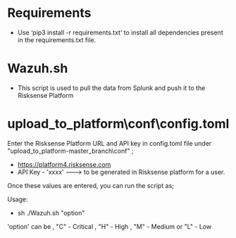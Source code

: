 # Requirements

*  Use ‘pip3 install -r requirements.txt’ to install all dependencies present in the requirements.txt file.

# Wazuh.sh

* This script is used to pull the data from Splunk and push it to the Risksense Platform


# upload_to_platform\conf\config.toml

Enter the Risksense Platform URL and API key in config.toml file under "upload_to_platform-master_branch\conf" ; 

* https://platform4.risksense.com 
* API Key - 'xxxx'   ---> to be generated in Risksense platform for a user.


Once these values are entered, you can run the script as;

Usage:

* sh ./Wazuh.sh "option"

'option' can be , 
"C" - Critical , "H" - High , "M" - Medium or "L" - Low


